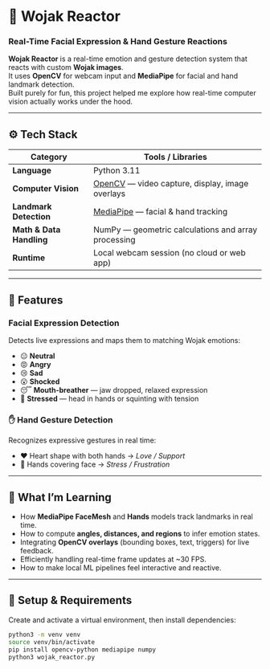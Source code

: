 # 🧠 Wojak Reactor  
### Real-Time Facial Expression & Hand Gesture Reactions

**Wojak Reactor** is a real-time emotion and gesture detection system that reacts with custom **Wojak images**.  
It uses **OpenCV** for webcam input and **MediaPipe** for facial and hand landmark detection.  
Built purely for fun, this project helped me explore how real-time computer vision actually works under the hood.

---

## ⚙️ Tech Stack

| Category | Tools / Libraries |
|-----------|------------------|
| **Language** | Python 3.11 |
| **Computer Vision** | [OpenCV](https://opencv.org/) — video capture, display, image overlays |
| **Landmark Detection** | [MediaPipe](https://developers.google.com/mediapipe) — facial & hand tracking |
| **Math & Data Handling** | NumPy — geometric calculations and array processing |
| **Runtime** | Local webcam session (no cloud or web app) |

---

## 💫 Features

### Facial Expression Detection
Detects live expressions and maps them to matching Wojak emotions:
- 😐 **Neutral**  
- 😡 **Angry**  
- 😢 **Sad**   
- 😮 **Shocked**  
- 😴 **Mouth-breather** — jaw dropped, relaxed expression  
- 🤦 **Stressed** — head in hands or squinting with tension  

### ✋ Hand Gesture Detection
Recognizes expressive gestures in real time:
- ❤️ Heart shape with both hands → *Love / Support*  
- 🤦 Hands covering face → *Stress / Frustration*  

---

## 🧠 What I’m Learning
- How **MediaPipe FaceMesh** and **Hands** models track landmarks in real time.  
- How to compute **angles, distances, and regions** to infer emotion states.  
- Integrating **OpenCV overlays** (bounding boxes, text, triggers) for live feedback.  
- Efficiently handling real-time frame updates at ~30 FPS.  
- How to make local ML pipelines feel interactive and reactive.  

---

## 🧰 Setup & Requirements

Create and activate a virtual environment, then install dependencies:

```bash
python3 -m venv venv
source venv/bin/activate
pip install opencv-python mediapipe numpy
python3 wojak_reactor.py
